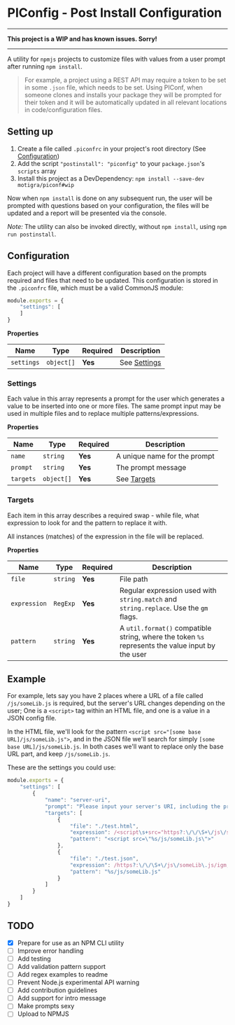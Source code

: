 # PIConfig - Post Install Configuration

___
**This project is a WIP and has known issues. Sorry!**
___

A utility for `npmjs` projects to customize files with values from a user prompt after running `npm install`.

> For example, a project using a REST API may require a token to be set in some `.json` file, which needs to be set. Using PIConf, when someone clones and installs your package they will be prompted for their token and it will be automatically updated in all relevant locations in code/configuration files.

## Setting up

1. Create a file called `.piconfrc` in your project's root directory (See [Configuration](#configuration))
1. Add the script `"postinstall": "piconfig"` to your `package.json`'s `scripts` array
1. Install this project as a DevDependency: `npm install --save-dev motigra/piconf#wip`

Now when `npm install` is done on any subsequent run, the user will be prompted with questions based on your configuration, the files will be updated and a report will be presented via the console.

*Note:* The utility can also be invoked directly, without `npm install`, using `npm run postinstall`.

## Configuration

Each project will have a different configuration based on the prompts required and files that need to be updated. This configuration is stored in the `.piconfrc` file, which must be a valid CommonJS module:

``` js
module.exports = {
    "settings": [
    ]
}
```

**Properties**

| Name       | Type       | Required | Description               |
|------------|------------|----------|---------------------------|
| `settings` | `object[]` | **Yes**  | See [Settings](#settings) |


### Settings

Each value in this array represents a prompt for the user which generates a value to be inserted into one or more files. The same prompt input may be used in multiple files and to replace multiple patterns/expressions.

**Properties**

| Name      | Type       | Required | Description                  |
|-----------|------------|----------|------------------------------|
| `name`    | `string`   | **Yes**  | A unique name for the prompt |
| `prompt`  | `string`   | **Yes**  | The prompt message           |
| `targets` | `object[]` | **Yes**  | See [Targets](#targets)      |

### Targets

Each item in this array describes a required swap - while file, what expression to look for and the pattern to replace it with.

All instances (matches) of the expression in the file will be replaced.

**Properties**

| Name         | Type     | Required | Description                                                                                      |
|--------------|----------|----------|--------------------------------------------------------------------------------------------------|
| `file`       | `string` | **Yes**  | File path                                                                                        |
| `expression` | `RegExp` | **Yes**  | Regular expression used with `string.match` and `string.replace`. Use the `gm` flags.            |
| `pattern`    | `string` | **Yes**  | A `util.format()` compatible string, where the token `%s` represents the value input by the user |

## Example

For example, lets say you have 2 places where a URL of a file called `/js/someLib.js` is required, but the server's URL changes depending on the user; One is a `<script>` tag within an HTML file, and one is a value in a JSON config file.

In the HTML file, we'll look for the pattern `<script src="[some base URL]/js/someLib.js">`, and in the JSON file we'll search for simply `[some base URL]/js/someLib.js`. In both cases we'll want to replace only the base URL part, and keep `/js/someLib.js`.

These are the settings you could use:

``` js
module.exports = {
    "settings": [
        {
            "name": "server-uri",
            "prompt": "Please input your server's URI, including the protocol and port. For example: 'https://localhost:3000'",
            "targets": [
                {
                    "file": "./test.html",
                    "expression": /<script\s+src="https?:\/\/\S+\/js\/someLib\.js"\s*>/igm,
                    "pattern": "<script src=\"%s/js/someLib.js\">"
                },
                {
                    "file": "./test.json",
                    "expression": /https?:\/\/\S+\/js\/someLib\.js/igm,
                    "pattern": "%s/js/someLib.js"
                }
            ]
        }
    ]
}
```

## TODO

 - [x] Prepare for use as an NPM CLI utility
 - [ ] Improve error handling
 - [ ] Add testing
 - [ ] Add validation pattern support
 - [ ] Add regex examples to readme
 - [ ] Prevent Node.js experimental API warning
 - [ ] Add contribution guidelines
 - [ ] Add support for intro message
 - [ ] Make prompts sexy
 - [ ] Upload to NPMJS
